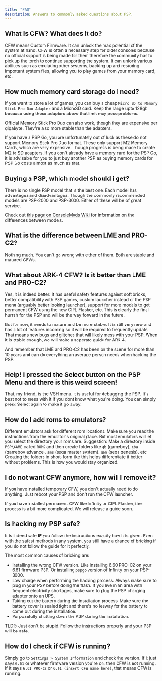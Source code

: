 ```yaml
---
title: "FAQ"
description: Answers to commonly asked questions about PSP.
---
```


## What is CFW? What does it do?
CFW means Custom Firmware. It can unlock the max potential of the system at hand. CFW is often a necessary step for older consoles because no official support is being made for them therefore the community has to pick up the torch to continue supporting the system. It can unlock various abilities such as emulating other systems, backing up and restoring important system files, allowing you to play games from your memory card, etc.

## How much memory card storage do I need?
If you want to store a lot of games, you can buy a cheap `Micro SD to Memory Stick Pro Duo Adapter` and a MicroSD card. Keep the range upto 128gb because using these adapters above that limit may pose problems.

Official Memory Stick Pro Duo can also work, though they are expensive per gigabyte. They're also more stable than the adapters.

If you have a PSP Go, you are unfortunately out of luck as these do not support Memory Stick Pro Duo format. These only support M2 Memory Cards, which are very expensive. Though progress is being made to create M2 to SD adapters. If you don't already have a memory card for the PSP Go, it is advisable for you to just buy another PSP as buying memory cards for PSP Go costs almost as much as that.

## Buying a PSP, which model should i get?
There is no single PSP model that is the best one. Each model has advantages and disadvantages. Though the commonly recommended models are PSP-2000 and PSP-3000. Either of these will be of great service.

Check out [this page on ConsoleMods Wiki](https://www.consolemods.org/wiki/PSP:PSP_Model_Differences) for information on the differences between models.

## What is the difference between LME and PRO-C2?
Nothing much. You can't go wrong with either of them. Both are stable and matured CFWs.

## What about ARK-4 CFW? Is it better than LME and PRO-C2?
Yes, it is indeed better. It has useful safety features against soft bricks, better compatibility with PSP games, custom launcher instead of the PSP menu (arguably better looking launcher), support for more models to get permanent CFW using the new CIPL Flasher, etc. This is clearly the final hurrah for the PSP and will be the way forward in the future. 

But for now, it needs to mature and be more stable. It is still very new and has a lot of features incoming so it will be required to frequently update. That means new bugs and glitches that will likely mess with your PSP. When it is stable enough, we will make a seperate guide for ARK-4.

And remember that LME and PRO-C2 has been on the scene for more than 10 years and can do everything an average person needs when hacking the PSP.

## Help! I pressed the Select button on the PSP Menu and there is this weird screen! 
That, my friend, is the VSH menu. It is useful for debugging the PSP. It's best not to mess with it if you dont know what you're doing. You can simply press Select again to make it go away.

## How do I add roms to emulators?
Different emulators ask for different rom locations. Make sure you read the instructions from the emulator's original place.
But most emulators will let you select the directory your roms are.
Suggestion: Make a directory inside `PSP\GAME` called `ROMS` and then create folders like `gb` (gameboy), `gba` (gameboy advance), `sms` (sega master system), `gen` (sega genesis), etc. Creating the folders in short-form like this helps differentiate it better without problems. This is how you would stay organized.

## I do not want CFW anymore, how will I remove it?
If you have installed temporary CFW, you don't actually need to do anything. Just reboot your PSP and don't run the CFW launcher.

If you have installed permanent CFW like Infinity or CIPL Flasher, the process is a bit more complicated. We will release a guide soon.

## Is hacking my PSP safe? 
It is indeed safe **IF** you follow the instructions exactly how it is given. Even with the safest methods in any system, you still have a chance of bricking if you do not follow the guide for it perfectly. 

The most common causes of bricking are:
- Installing the wrong CFW version. Like installing 6.60 PRO-C2 on your 6.61 firmware PSP. Or installing `pspgo` version of Infinity on your PSP-3000.
- Low charge when performing the hacking process. Always make sure to plug in your PSP before doing the flash. If you live in an area with frequent electricity shortages, make sure to plug the PSP charging adapter onto an UPS.
- Taking out the battery during the installation process. Make sure the battery cover is sealed tight and there's no leeway for the battery to come out during the installation.
- Purposefully shutting down the PSP during the installation.

TLDR: Just don't be stupid. Follow the instructions properly and your PSP will be safe.

## How do I check if CFW is running?
Simply go to `Settings > System Information` and check the version. If it just says `6.61` or whatever firmware version you're on, then CFW is not running. If it says `6.61 PRO-C2` or `6.61 (insert CFW name here)`, that means CFW is running.